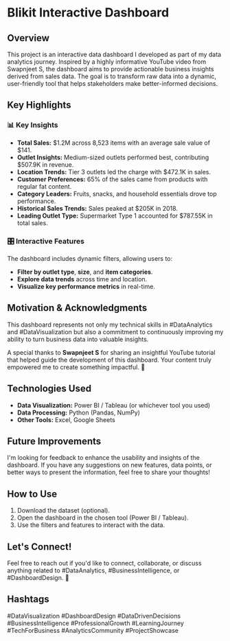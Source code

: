 # Blikit Interactive Dashboard

## Overview
This project is an interactive data dashboard I developed as part of my data analytics journey. Inspired by a highly informative YouTube video from Swapnjeet S, the dashboard aims to provide actionable business insights derived from sales data. The goal is to transform raw data into a dynamic, user-friendly tool that helps stakeholders make better-informed decisions.

## Key Highlights
### 📊 Key Insights
- **Total Sales:** $1.2M across 8,523 items with an average sale value of $141.
- **Outlet Insights:** Medium-sized outlets performed best, contributing $507.9K in revenue.
- **Location Trends:** Tier 3 outlets led the charge with $472.1K in sales.
- **Customer Preferences:** 65% of the sales came from products with regular fat content.
- **Category Leaders:** Fruits, snacks, and household essentials drove top performance.
- **Historical Sales Trends:** Sales peaked at $205K in 2018.
- **Leading Outlet Type:** Supermarket Type 1 accounted for $787.55K in total sales.

### 🎛️ Interactive Features
The dashboard includes dynamic filters, allowing users to:
- **Filter by outlet type**, **size**, and **item categories**.
- **Explore data trends** across time and location.
- **Visualize key performance metrics** in real-time.

## Motivation & Acknowledgments
This dashboard represents not only my technical skills in #DataAnalytics and #DataVisualization but also a commitment to continuously improving my ability to turn business data into valuable insights.

A special thanks to **Swapnjeet S** for sharing an insightful YouTube tutorial that helped guide the development of this dashboard. Your content truly empowered me to create something impactful. 🙏

## Technologies Used
- **Data Visualization:** Power BI / Tableau (or whichever tool you used)
- **Data Processing:** Python (Pandas, NumPy)
- **Other Tools:** Excel, Google Sheets

## Future Improvements
I'm looking for feedback to enhance the usability and insights of the dashboard. If you have any suggestions on new features, data points, or better ways to present the information, feel free to share your thoughts!

## How to Use
1. Download the dataset (optional).
2. Open the dashboard in the chosen tool (Power BI / Tableau).
3. Use the filters and features to interact with the data.

## Let's Connect!
Feel free to reach out if you'd like to connect, collaborate, or discuss anything related to #DataAnalytics, #BusinessIntelligence, or #DashboardDesign. 🚀

## Hashtags
#DataVisualization #DashboardDesign #DataDrivenDecisions #BusinessIntelligence #ProfessionalGrowth #LearningJourney #TechForBusiness #AnalyticsCommunity #ProjectShowcase
